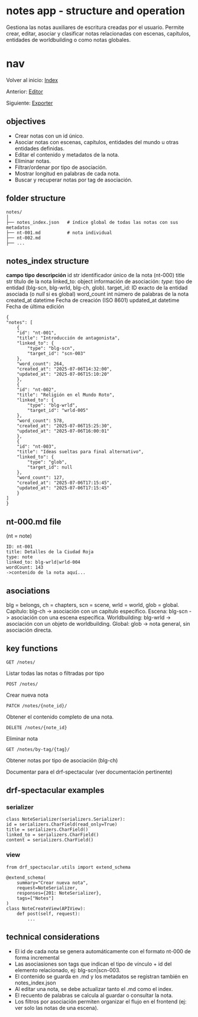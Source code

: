 # notes app - structure and operation

Gestiona las notas auxiliares de escritura creadas por el usuario. Permite crear, editar, asociar y clasificar notas relacionadas con escenas, capítulos, entidades de worldbuilding o como notas globales.

# nav
Volver al inicio:
[Index](index.md)

Anterior:
[Editor](editor.md)

Siguiente:
[Exporter](exporter.md)

## objectives
- Crear notas con un id único.
- Asociar notas con escenas, capítulos, entidades del mundo u otras entidades definidas.
- Editar el contenido y metadatos de la nota.
- Eliminar notas.
- Filtrar/ordenar por tipo de asociación.
- Mostrar longitud en palabras de cada nota.
- Buscar y recuperar notas por tag de asociación.

## folder structure

    notes/
    │
    ├── notes_index.json   # índice global de todas las notas con sus metadatos
    ├── nt-001.md          # nota individual
    ├── nt-002.md
    ├── ...

## notes_index structure

**campo**      **tipo**      **descripción**
id              str             identificador único de la nota (nt-000)
title           str             título de la nota
linked_to:      object          información de asociación: *type*: tipo de entidad (blg-scn, blg-wrld, blg-ch, glob). target_id: ID exacto de la entidad asociada (o *null* si es global)
word_count      int             número de palabras de la nota 
created_at      datetime        Fecha de creación (ISO 8601)
updated_at      datetime        Fecha de última edición

    {
    "notes": [
        {
        "id": "nt-001",
        "title": "Introducción de antagonista",
        "linked_to": {
            "type": "blg-scn",
            "target_id": "scn-003"
        },
        "word_count": 264,
        "created_at": "2025-07-06T14:32:00",
        "updated_at": "2025-07-06T15:10:20"
        },
        {
        "id": "nt-002",
        "title": "Religión en el Mundo Roto",
        "linked_to": {
            "type": "blg-wrld",
            "target_id": "wrld-005"
        },
        "word_count": 578,
        "created_at": "2025-07-06T15:25:30",
        "updated_at": "2025-07-06T16:00:01"
        },
        {
        "id": "nt-003",
        "title": "Ideas sueltas para final alternativo",
        "linked_to": {
            "type": "glob",
            "target_id": null
        },
        "word_count": 127,
        "created_at": "2025-07-06T17:15:45",
        "updated_at": "2025-07-06T17:15:45"
        }
    ]
    }

## nt-000.md file 
(nt = note)

    ID: nt-001
    title: Detalles de la Ciudad Roja
    type: note
    linked_to: blg-wrld|wrld-004
    wordCount: 143
    ->contenido de la nota aquí...

## asociations
blg = belongs, ch = chapters, scn = scene, wrld = world, glob = global.
Capítulo: blg-ch -> asociación con un capítulo específico.
Escena: blg-scn -> asociación con una escena específica.
Worldbuilding: blg-wrld -> asociación con un objeto de worldbuilding.
Global: glob -> nota general, sin asociación directa.

## key functions

    GET /notes/ 
Listar todas las notas o filtradas por tipo

    POST /notes/ 
Crear nueva nota

    PATCH /notes/{note_id}/
Obtener el contenido completo de una nota.

    DELETE /notes/{note_id}
Eliminar nota

    GET /notes/by-tag/{tag}/ 
Obtener notas por tipo de asociación (blg-ch)

Documentar para el drf-spectacular (ver documentación pertinente)

## drf-spectacular examples

### serializer
    class NoteSerializer(serializers.Serializer):
    id = serializers.CharField(read_only=True)
    title = serializers.CharField()
    linked_to = serializers.CharField()
    content = serializers.CharField()

### view
    from drf_spectacular.utils import extend_schema

    @extend_schema(
        summary="Crear nueva nota",
        request=NoteSerializer,
        responses={201: NoteSerializer},
        tags=["Notes"]
    )
    class NoteCreateView(APIView):
        def post(self, request):
            ...

## technical considerations
- El id de cada nota se genera automáticamente con el formato nt-000 de forma incremental
- Las asociasiones son tags que indican el tipo de vínculo + id del elemento relacionado, ej: blg-scn|scn-003.
- El contenido se guarda en .md y los metadatos se registran también en notes_index.json
- Al editar una nota, se debe actualizar tanto el .md como el index.
- El recuento de palabras se calcula al guardar o consultar la nota.
- Los filtros por asociación permiten organizar el flujo en el frontend (ej: ver solo las notas de una escena).

